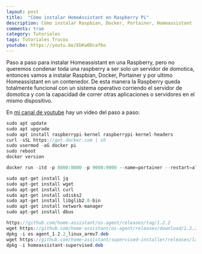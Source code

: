 ```yaml
---
layout: post
title:  "Cómo instalar HomeAssistant en Raspberry Pi"
description: Cómo instalar Raspbian, Docker, Portainer, Homeassistant
comments: true
category: Tutoriales
tags: Tutoriales Trucos
youtube: https://youtu.be/EbKw0Dcaf6o
---
```

Paso a paso para instalar Homeassistant en una Raspberry, pero no queremos condenar toda una raspberry a ser solo un servidor de domotica, entonces vamos a instalar Raspbian, Docker, Portainer y por ultimo Homeassistant en un contenedor. De esta manera la Raspberry queda totalmente funcional con un sistema operativo corriendo el servidor de domotica y con la capacidad de correr otras aplicaciones o servidores en el mismo dispositivo.

En <a target="_blank" href="{{ page.youtube }}">mi canal de youtube</a> hay un video del paso a paso:

```C#
sudo apt update
sudo apt upgrade
sudo apt install raspberrypi-kernel raspberrypi-kernel-headers
curl -sSL https://get.docker.com | sh
sudo usermod -aG docker pi
sudo reboot
docker version

docker run -itd -p 8000:8000 -p 9000:9000 --name=portainer --restart=always -v /var/run/docker.sock:/var/run/docker.sock -v /docker/portainer:/data portainer/portainer-ce

sudo apt-get install jq
sudo apt-get install wget
sudo apt-get install curl
sudo apt-get install udisks2
sudo apt-get install libglib2.0-bin
sudo apt-get install network-manager
sudo apt-get install dbus

https://github.com/home-assistant/os-agent/releases/tag/1.2.2
wget https://github.com/home-assistant/os-agent/releases/download/1.2.2/os-agent_1.2.2_linux_armv7.deb
dpkg -i os-agent_1.2.2_linux_armv7.deb
wget https://github.com/home-assistant/supervised-installer/releases/latest/download/homeassistant-supervised.deb
dpkg -i homeassistant-supervised.deb
```
